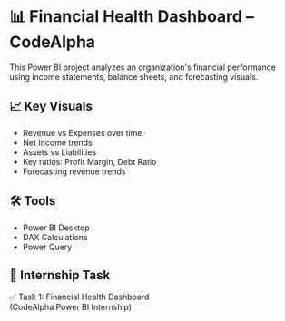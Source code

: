 # 📊 Financial Health Dashboard – CodeAlpha

This Power BI project analyzes an organization's financial performance using income statements, balance sheets, and forecasting visuals.

## 📈 Key Visuals
- Revenue vs Expenses over time
- Net Income trends
- Assets vs Liabilities
- Key ratios: Profit Margin, Debt Ratio
- Forecasting revenue trends

## 🛠 Tools
- Power BI Desktop
- DAX Calculations
- Power Query

## 🧠 Internship Task
✅ Task 1: Financial Health Dashboard  
(CodeAlpha Power BI Internship)